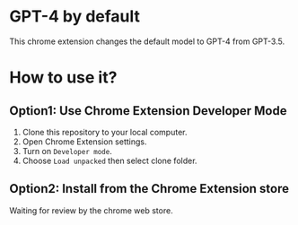 # GPT-4 by default
This chrome extension changes the default model to GPT-4 from GPT-3.5.

# How to use it?

## Option1: Use Chrome Extension Developer Mode
1. Clone this repository to your local computer.
2. Open Chrome Extension settings.
3. Turn on `Developer mode`.
4. Choose `Load unpacked` then select clone folder.

## Option2: Install from the Chrome Extension store
Waiting for review by the chrome web store.

